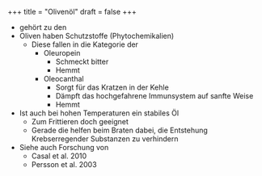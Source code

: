 +++
title = "Olivenöl"
draft = false
+++

-   gehört zu den
-   Oliven haben Schutzstoffe (Phytochemikalien)
    -   Diese fallen in die Kategorie der
        -   Oleuropein
            -   Schmeckt bitter
            -   Hemmt
        -   Oleocanthal
            -   Sorgt für das Kratzen in der Kehle
            -   Dämpft das hochgefahrene Immunsystem auf sanfte Weise
            -   Hemmt
-   Ist auch bei hohen Temperaturen ein stabiles Öl
    -   Zum Frittieren doch geeignet
    -   Gerade die helfen beim Braten dabei, die Entstehung Krebserregender Substanzen zu verhindern
-   Siehe auch Forschung von
    -   Casal et al. 2010
    -   Persson et al. 2003
